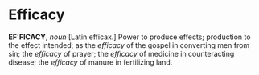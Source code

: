# Efficacy

**EF'FICACY**, _noun_ \[Latin efficax.\] Power to produce effects; production to the effect intended; as the _efficacy_ of the gospel in converting men from sin; the _efficacy_ of prayer; the _efficacy_ of medicine in counteracting disease; the _efficacy_ of manure in fertilizing land.